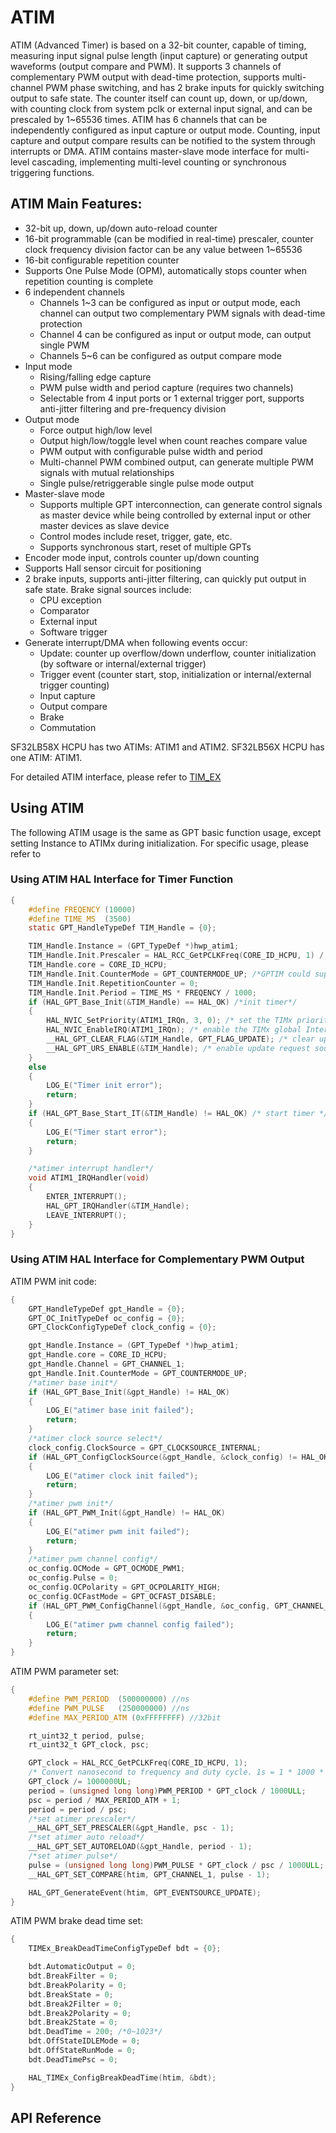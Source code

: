 # ATIM

ATIM (Advanced Timer) is based on a 32-bit counter, capable of timing, measuring input signal pulse length (input capture) or generating output waveforms (output compare and PWM). It supports 3 channels of complementary PWM output with dead-time protection, supports multi-channel PWM phase switching, and has 2 brake inputs for quickly switching output to safe state. The counter itself can count up, down, or up/down, with counting clock from system pclk or external input signal, and can be prescaled by 1~65536 times. ATIM has 6 channels that can be independently configured as input capture or output mode. Counting, input capture and output compare results can be notified to the system through interrupts or DMA. ATIM contains master-slave mode interface for multi-level cascading, implementing multi-level counting or synchronous triggering functions.

## ATIM Main Features:

- 32-bit up, down, up/down auto-reload counter <br>
- 16-bit programmable (can be modified in real-time) prescaler, counter clock frequency division factor can be any value between 1~65536<br>
- 16-bit configurable repetition counter<br>
- Supports One Pulse Mode (OPM), automatically stops counter when repetition counting is complete<br>
- 6 independent channels<br>
    - Channels 1~3 can be configured as input or output mode, each channel can output two complementary PWM signals with dead-time protection<br>
    - Channel 4 can be configured as input or output mode, can output single PWM<br>
    - Channels 5~6 can be configured as output compare mode<br>
- Input mode<br>
    - Rising/falling edge capture<br>
    - PWM pulse width and period capture (requires two channels)<br>
    - Selectable from 4 input ports or 1 external trigger port, supports anti-jitter filtering and pre-frequency division<br>
- Output mode<br>
    - Force output high/low level<br>
    - Output high/low/toggle level when count reaches compare value<br>
    - PWM output with configurable pulse width and period<br>
    - Multi-channel PWM combined output, can generate multiple PWM signals with mutual relationships<br>
    - Single pulse/retriggerable single pulse mode output<br>
- Master-slave mode<br>
    - Supports multiple GPT interconnection, can generate control signals as master device while being controlled by external input or other master devices as slave device<br>
    - Control modes include reset, trigger, gate, etc.<br>
    - Supports synchronous start, reset of multiple GPTs<br>
- Encoder mode input, controls counter up/down counting<br>
- Supports Hall sensor circuit for positioning<br>
- 2 brake inputs, supports anti-jitter filtering, can quickly put output in safe state. Brake signal sources include:<br>
    - CPU exception<br>
    - Comparator<br>
    - External input<br>
    - Software trigger<br>
- Generate interrupt/DMA when following events occur:<br>
    - Update: counter up overflow/down underflow, counter initialization (by software or internal/external trigger)<br>
    - Trigger event (counter start, stop, initialization or internal/external trigger counting)<br>
    - Input capture<br>
    - Output compare<br>
    - Brake<br>
    - Commutation<br>

SF32LB58X HCPU has two ATIMs: ATIM1 and ATIM2.
SF32LB56X HCPU has one ATIM: ATIM1.

For detailed ATIM interface, please refer to [TIM_EX](#hal-tim-ex)

## Using ATIM

The following ATIM usage is the same as GPT basic function usage, except setting Instance to ATIMx during initialization.
For specific usage, please refer to [](../hal/gpt.md)

### Using ATIM HAL Interface for Timer Function
```c
{
    #define FREQENCY (10000)
    #define TIME_MS  (3500)
    static GPT_HandleTypeDef TIM_Handle = {0};

    TIM_Handle.Instance = (GPT_TypeDef *)hwp_atim1;
    TIM_Handle.Init.Prescaler = HAL_RCC_GetPCLKFreq(CORE_ID_HCPU, 1) / FREQENCY; /*Prescaler is 16 bits, please select correct frequency*/
    TIM_Handle.core = CORE_ID_HCPU;
    TIM_Handle.Init.CounterMode = GPT_COUNTERMODE_UP; /*GPTIM could support counter up/down, BTIM only support count up*/
    TIM_Handle.Init.RepetitionCounter = 0;
    TIM_Handle.Init.Period = TIME_MS * FREQENCY / 1000;
    if (HAL_GPT_Base_Init(&TIM_Handle) == HAL_OK) /*init timer*/
    {
        HAL_NVIC_SetPriority(ATIM1_IRQn, 3, 0); /* set the TIMx priority */
        HAL_NVIC_EnableIRQ(ATIM1_IRQn); /* enable the TIMx global Interrupt */
        __HAL_GPT_CLEAR_FLAG(&TIM_Handle, GPT_FLAG_UPDATE); /* clear update flag */
        __HAL_GPT_URS_ENABLE(&TIM_Handle); /* enable update request source */
    }
    else
    {
        LOG_E("Timer init error");
        return;
    }
    if (HAL_GPT_Base_Start_IT(&TIM_Handle) != HAL_OK) /* start timer */
    {
        LOG_E("Timer start error");
        return;
    }

    /*atimer interrupt handler*/
    void ATIM1_IRQHandler(void)
    {
        ENTER_INTERRUPT();
        HAL_GPT_IRQHandler(&TIM_Handle);
        LEAVE_INTERRUPT();
    }
}
```

### Using ATIM HAL Interface for Complementary PWM Output
ATIM PWM init code:
```c
{
    GPT_HandleTypeDef gpt_Handle = {0};
    GPT_OC_InitTypeDef oc_config = {0};
    GPT_ClockConfigTypeDef clock_config = {0};

    gpt_Handle.Instance = (GPT_TypeDef *)hwp_atim1;
    gpt_Handle.core = CORE_ID_HCPU;
    gpt_Handle.Channel = GPT_CHANNEL_1;
    gpt_Handle.Init.CounterMode = GPT_COUNTERMODE_UP;
    /*atimer base init*/
    if (HAL_GPT_Base_Init(&gpt_Handle) != HAL_OK)
    {
        LOG_E("atimer base init failed");
        return;
    }
    /*atimer clock source select*/
    clock_config.ClockSource = GPT_CLOCKSOURCE_INTERNAL;
    if (HAL_GPT_ConfigClockSource(&gpt_Handle, &clock_config) != HAL_OK)
    {
        LOG_E("atimer clock init failed");
        return;
    }
    /*atimer pwm init*/
    if (HAL_GPT_PWM_Init(&gpt_Handle) != HAL_OK)
    {
        LOG_E("atimer pwm init failed");
        return;
    }
    /*atimer pwm channel config*/
    oc_config.OCMode = GPT_OCMODE_PWM1;
    oc_config.Pulse = 0;
    oc_config.OCPolarity = GPT_OCPOLARITY_HIGH;
    oc_config.OCFastMode = GPT_OCFAST_DISABLE;
    if (HAL_GPT_PWM_ConfigChannel(&gpt_Handle, &oc_config, GPT_CHANNEL_1) != HAL_OK)
    {
        LOG_E("atimer pwm channel config failed");
        return;
    }
}
```

ATIM PWM parameter set:
```c
{
    #define PWM_PERIOD  (500000000) //ns
    #define PWM_PULSE   (250000000) //ns
    #define MAX_PERIOD_ATM (0xFFFFFFFF) //32bit

    rt_uint32_t period, pulse;
    rt_uint32_t GPT_clock, psc;

    GPT_clock = HAL_RCC_GetPCLKFreq(CORE_ID_HCPU, 1);
    /* Convert nanosecond to frequency and duty cycle. 1s = 1 * 1000 * 1000 * 1000 ns */
    GPT_clock /= 1000000UL;
    period = (unsigned long long)PWM_PERIOD * GPT_clock / 1000ULL;
    psc = period / MAX_PERIOD_ATM + 1;
    period = period / psc;
    /*set atimer prescaler*/
    __HAL_GPT_SET_PRESCALER(&gpt_Handle, psc - 1);
    /*set atimer auto reload*/
    __HAL_GPT_SET_AUTORELOAD(&gpt_Handle, period - 1);
    /*set atimer pulse*/
    pulse = (unsigned long long)PWM_PULSE * GPT_clock / psc / 1000ULL;
    __HAL_GPT_SET_COMPARE(htim, GPT_CHANNEL_1, pulse - 1);

    HAL_GPT_GenerateEvent(htim, GPT_EVENTSOURCE_UPDATE);
}
```

ATIM PWM brake dead time set:
```c
{
    TIMEx_BreakDeadTimeConfigTypeDef bdt = {0};

    bdt.AutomaticOutput = 0;
    bdt.BreakFilter = 0;
    bdt.BreakPolarity = 0;
    bdt.BreakState = 0;
    bdt.Break2Filter = 0;
    bdt.Break2Polarity = 0;
    bdt.Break2State = 0;
    bdt.DeadTime = 200; /*0~1023*/
    bdt.OffStateIDLEMode = 0;
    bdt.OffStateRunMode = 0;
    bdt.DeadTimePsc = 0;

    HAL_TIMEx_ConfigBreakDeadTime(htim, &bdt);
}
```

## API Reference
[](#hal-tim-ex)
